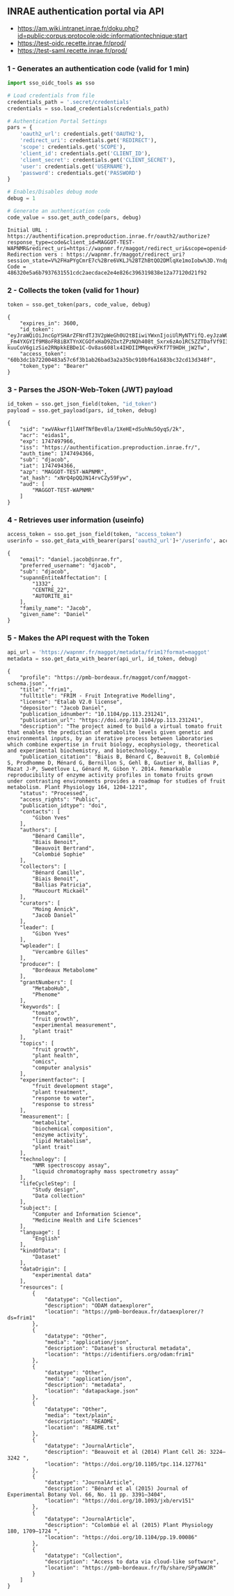 ## INRAE authentication portal via API

* https://am.wiki.intranet.inrae.fr/doku.php?id=public:corpus:protocole:oidc:informationtechnique:start
* https://test-oidc.recette.inrae.fr/prod/
* https://test-saml.recette.inrae.fr/prod/

### 1 - Generates an authentication code (valid for 1 min)


```python
import sso_oidc_tools as sso

# Load credentials from file
credentials_path = '.secret/credentials'
credentials = sso.load_credentials(credentials_path)

# Authentication Portal Settings
pars = {
    'oauth2_url': credentials.get('OAUTH2'),
    'redirect_uri': credentials.get('REDIRECT'),
    'scope': credentials.get('SCOPE'),
    'client_id': credentials.get('CLIENT_ID'),
    'client_secret': credentials.get('CLIENT_SECRET'),
    'user': credentials.get('USERNAME'),
    'password': credentials.get('PASSWORD')
}

# Enables/Disables debug mode
debug = 1

# Generate an authentication code
code_value = sso.get_auth_code(pars, debug)
```

    Initial URL : https://authentification.preproduction.inrae.fr/oauth2/authorize?response_type=code&client_id=MAGGOT-TEST-WAPNMR&redirect_uri=https://wapnmr.fr/maggot/redirect_uri&scope=openid+profile+email+supannEntiteAffectation
    Redirection vers : https://wapnmr.fr/maggot/redirect_uri?session_state=V%2FHaPYgCmrE7c%2Bre6VKLJ%2BTZhBtQO2DMlqXe1moIobw%3D.YndpempRdUduZlM3cHI0UjQwZnorbWxiRmE3Q1M2SVhDb3plWkIrSG8reVF3ZXBDb3l2eDV0VFp0dEtUZE9oV3FTUkVxbUdObitsK1V1cnpZVXhMbkpqOGt1RHREZ2hpeFB1WXkyZEthd289&code=486320e5a6b7937631551cdc2aecdace2e4e826c396319838e12a77120d21f92
    Code = 486320e5a6b7937631551cdc2aecdace2e4e826c396319838e12a77120d21f92


### 2 - Collects the token (valid for 1 hour)


```python
token = sso.get_token(pars, code_value, debug)
```

    {
        "expires_in": 3600,
        "id_token": "eyJraWQiOiJncGpYSHArZFNrdTJ3V2pWeGh0U2tBIiwiYWxnIjoiUlMyNTYifQ.eyJzaWQiOiJ4d1ZBa3dyZjFsQUhmVE5mQmV2OGxhLzFYZUhFK2RTdWhOdTVPeXFTLzJrIiwiYWNyIjoiZWlkYXMxIiwiZXhwIjoxNzQ3NDk3OTY2LCJpc3MiOiJodHRwczovL2F1dGhlbnRpZmljYXRpb24ucHJlcHJvZHVjdGlvbi5pbnJhZS5mci8iLCJhdXRoX3RpbWUiOjE3NDc0OTQzNjYsInN1YiI6ImRqYWNvYiIsImlhdCI6MTc0NzQ5NDM2NiwiYXpwIjoiTUFHR09ULVRFU1QtV0FQTk1SIiwiYXRfaGFzaCI6InhOclE0cFFRSk4xNHJ2Q1p5NTlGeXciLCJhdWQiOlsiTUFHR09ULVRFU1QtV0FQTk1SIl19.F1MoD_X0_H3xRZF49NrC2XQTjI2V6J8KBGSXBUwsNv_JYvLSb73GdRAoKci47IFS5_hgWW82d3xQBdTnumJw3QcTwLKx55k1IT7aAwxg_4zE0MPHOIJhHQUXP7lfd6IxmrTdzF6EYYnK4fmZ4WEGZOE98EoNejS45-_Fm4YXGYIf9M8oFR8iBXTYnXCGOfxHaD9ZOxtZPzNQh408t_Sxrx6zAo1RC5ZZTDafVf9I3VEd6lHw3uQP16fPravWnhR0coY6WP3_CkcjG7f1rtDXzA-kuuCoV6gizSie2RNpkkEBDe1C-Ov8as608lx4IHDIIMMqevKFKf7T9HDH_jW2Tw",
        "access_token": "60b3dc1b72200483a57c6f3b1ab26bad3a2a35bc910bf6a1683bc32cd13d348f",
        "token_type": "Bearer"
    }


### 3 - Parses the JSON-Web-Token (JWT) payload


```python
id_token = sso.get_json_field(token, "id_token")
payload = sso.get_payload(pars, id_token, debug)
```

    {
        "sid": "xwVAkwrf1lAHfTNfBev8la/1XeHE+dSuhNu5OyqS/2k",
        "acr": "eidas1",
        "exp": 1747497966,
        "iss": "https://authentification.preproduction.inrae.fr/",
        "auth_time": 1747494366,
        "sub": "djacob",
        "iat": 1747494366,
        "azp": "MAGGOT-TEST-WAPNMR",
        "at_hash": "xNrQ4pQQJN14rvCZy59Fyw",
        "aud": [
            "MAGGOT-TEST-WAPNMR"
        ]
    }


### 4 - Retrieves user information (useinfo)


```python
access_token = sso.get_json_field(token, "access_token")
userinfo = sso.get_data_with_bearer(pars['oauth2_url']+'/userinfo', access_token, debug)
```

    {
        "email": "daniel.jacob@inrae.fr",
        "preferred_username": "djacob",
        "sub": "djacob",
        "supannEntiteAffectation": [
            "1332",
            "CENTRE_22",
            "AUTORITE_81"
        ],
        "family_name": "Jacob",
        "given_name": "Daniel"
    }


### 5 - Makes the API request with the Token


```python
api_url = 'https://wapnmr.fr/maggot/metadata/frim1?format=maggot'
metadata = sso.get_data_with_bearer(api_url, id_token, debug)
```

    {
        "profile": "https://pmb-bordeaux.fr/maggot/conf/maggot-schema.json",
        "title": "frim1",
        "fulltitle": "FRIM - Fruit Integrative Modelling",
        "license": "Etalab V2.0 license",
        "depositor": "Jacob Daniel",
        "publication_idnumber": "10.1104/pp.113.231241",
        "publication_url": "https://doi.org/10.1104/pp.113.231241",
        "description": "The project aimed to build a virtual tomato fruit that enables the prediction of metabolite levels given genetic and environmental inputs, by an iterative process between laboratories which combine expertise in fruit biology, ecophysiology, theoretical and experimental biochemistry, and biotechnology.",
        "publication_citation": "Biais B, Bénard C, Beauvoit B, Colombié S, Prodhomme D, Ménard G, Bernillon S, Gehl B, Gautier H, Ballias P, Mazat J-P, Sweetlove L, Génard M, Gibon Y. 2014. Remarkable reproducibility of enzyme activity profiles in tomato fruits grown under contrasting environments provides a roadmap for studies of fruit metabolism. Plant Physiology 164, 1204-1221",
        "status": "Processed",
        "access_rights": "Public",
        "publication_idtype": "doi",
        "contacts": [
            "Gibon Yves"
        ],
        "authors": [
            "Bénard Camille",
            "Biais Benoit",
            "Beauvoit Bertrand",
            "Colombié Sophie"
        ],
        "collectors": [
            "Bénard Camille",
            "Biais Benoit",
            "Ballias Patricia",
            "Maucourt Mickaël"
        ],
        "curators": [
            "Moing Annick",
            "Jacob Daniel"
        ],
        "leader": [
            "Gibon Yves"
        ],
        "wpleader": [
            "Vercambre Gilles"
        ],
        "producer": [
            "Bordeaux Metabolome"
        ],
        "grantNumbers": [
            "MetaboHub",
            "Phenome"
        ],
        "keywords": [
            "tomato",
            "fruit growth",
            "experimental measurement",
            "plant trait"
        ],
        "topics": [
            "fruit growth",
            "plant health",
            "omics",
            "computer analysis"
        ],
        "experimentfactor": [
            "fruit development stage",
            "plant treatment",
            "response to water",
            "response to stress"
        ],
        "measurement": [
            "metabolite",
            "biochemical composition",
            "enzyme activity",
            "lipid Metabolism",
            "plant trait"
        ],
        "technology": [
            "NMR spectroscopy assay",
            "liquid chromatography mass spectrometry assay"
        ],
        "lifeCycleStep": [
            "Study design",
            "Data collection"
        ],
        "subject": [
            "Computer and Information Science",
            "Medicine Health and Life Sciences"
        ],
        "language": [
            "English"
        ],
        "kindOfData": [
            "Dataset"
        ],
        "dataOrigin": [
            "experimental data"
        ],
        "resources": [
            {
                "datatype": "Collection",
                "description": "ODAM dataexplorer",
                "location": "https://pmb-bordeaux.fr/dataexplorer/?ds=frim1"
            },
            {
                "datatype": "Other",
                "media": "application/json",
                "description": "Dataset's structural metadata",
                "location": "https://identifiers.org/odam:frim1"
            },
            {
                "datatype": "Other",
                "media": "application/json",
                "description": "metadata",
                "location": "datapackage.json"
            },
            {
                "datatype": "Other",
                "media": "text/plain",
                "description": "README",
                "location": "README.txt"
            },
            {
                "datatype": "JournalArticle",
                "description": "Beauvoit et al (2014) Plant Cell 26: 3224–3242 ",
                "location": "https://doi.org/10.1105/tpc.114.127761"
            },
            {
                "datatype": "JournalArticle",
                "description": "Bénard et al (2015) Journal of Experimental Botany Vol. 66, No. 11 pp. 3391–3404",
                "location": "https://doi.org/10.1093/jxb/erv151"
            },
            {
                "datatype": "JournalArticle",
                "description": "Colombié el al (2015) Plant Physiology 180, 1709–1724 ",
                "location": "https://doi.org/10.1104/pp.19.00086"
            },
            {
                "datatype": "Collection",
                "description": "Access to data via cloud-like software",
                "location": "https://pmb-bordeaux.fr/fb/share/SPyaNWJR"
            }
        ]
    }



```python

```
